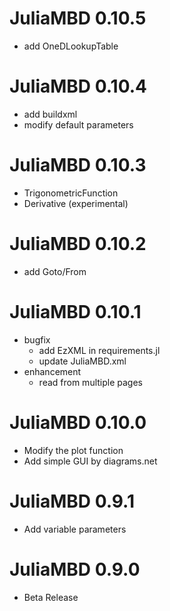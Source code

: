 # JuliaMBD 0.10.5

- add OneDLookupTable

# JuliaMBD 0.10.4

- add buildxml
- modify default parameters

# JuliaMBD 0.10.3

- TrigonometricFunction
- Derivative (experimental)

# JuliaMBD 0.10.2

- add Goto/From

# JuliaMBD 0.10.1

- bugfix
    - add EzXML in requirements.jl
    - update JuliaMBD.xml
- enhancement
    - read from multiple pages

# JuliaMBD 0.10.0

- Modify the plot function
- Add simple GUI by diagrams.net

# JuliaMBD 0.9.1

- Add variable parameters

# JuliaMBD 0.9.0

- Beta Release 

